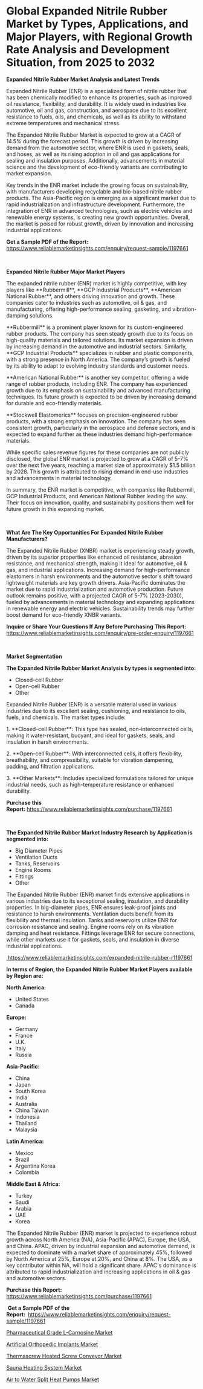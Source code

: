 <p><h1>Global Expanded Nitrile Rubber Market by Types, Applications, and Major Players, with Regional Growth Rate Analysis and Development Situation, from 2025 to 2032</h1></p><p><strong>Expanded Nitrile Rubber Market Analysis and Latest Trends</strong></p>
<p><p>Expanded Nitrile Rubber (ENR) is a specialized form of nitrile rubber that has been chemically modified to enhance its properties, such as improved oil resistance, flexibility, and durability. It is widely used in industries like automotive, oil and gas, construction, and aerospace due to its excellent resistance to fuels, oils, and chemicals, as well as its ability to withstand extreme temperatures and mechanical stress.</p><p>The Expanded Nitrile Rubber Market is expected to grow at a CAGR of 14.5% during the forecast period. This growth is driven by increasing demand from the automotive sector, where ENR is used in gaskets, seals, and hoses, as well as its rising adoption in oil and gas applications for sealing and insulation purposes. Additionally, advancements in material science and the development of eco-friendly variants are contributing to market expansion.</p><p>Key trends in the ENR market include the growing focus on sustainability, with manufacturers developing recyclable and bio-based nitrile rubber products. The Asia-Pacific region is emerging as a significant market due to rapid industrialization and infrastructure development. Furthermore, the integration of ENR in advanced technologies, such as electric vehicles and renewable energy systems, is creating new growth opportunities. Overall, the market is poised for robust growth, driven by innovation and increasing industrial applications.</p></p>
<p><strong>Get a Sample PDF of the Report:&nbsp;</strong> <a href="https://www.reliablemarketinsights.com/enquiry/request-sample/1197661?utm_campaign=2039&utm_medium=2&utm_source=Github&utm_content=ia&utm_term=26012025&utm_id=expanded-nitrile-rubber">https://www.reliablemarketinsights.com/enquiry/request-sample/1197661</a></p>
<p>&nbsp;</p>
<p><strong>Expanded Nitrile Rubber Major Market Players</strong></p>
<p><p>The expanded nitrile rubber (ENR) market is highly competitive, with key players like **Rubbermill**, **GCP Industrial Products**, **American National Rubber**, and others driving innovation and growth. These companies cater to industries such as automotive, oil & gas, and manufacturing, offering high-performance sealing, gasketing, and vibration-damping solutions.</p><p>**Rubbermill** is a prominent player known for its custom-engineered rubber products. The company has seen steady growth due to its focus on high-quality materials and tailored solutions. Its market expansion is driven by increasing demand in the automotive and industrial sectors. Similarly, **GCP Industrial Products** specializes in rubber and plastic components, with a strong presence in North America. The company’s growth is fueled by its ability to adapt to evolving industry standards and customer needs.</p><p>**American National Rubber** is another key competitor, offering a wide range of rubber products, including ENR. The company has experienced growth due to its emphasis on sustainability and advanced manufacturing techniques. Its future growth is expected to be driven by increasing demand for durable and eco-friendly materials.</p><p>**Stockwell Elastomerics** focuses on precision-engineered rubber products, with a strong emphasis on innovation. The company has seen consistent growth, particularly in the aerospace and defense sectors, and is expected to expand further as these industries demand high-performance materials.</p><p>While specific sales revenue figures for these companies are not publicly disclosed, the global ENR market is projected to grow at a CAGR of 5-7% over the next five years, reaching a market size of approximately $1.5 billion by 2028. This growth is attributed to rising demand in end-use industries and advancements in material technology.</p><p>In summary, the ENR market is competitive, with companies like Rubbermill, GCP Industrial Products, and American National Rubber leading the way. Their focus on innovation, quality, and sustainability positions them well for future growth in this expanding market.</p></p>
<p>&nbsp;</p>
<p><strong>What Are The Key Opportunities For Expanded Nitrile Rubber Manufacturers?</strong></p>
<p><p>The Expanded Nitrile Rubber (XNBR) market is experiencing steady growth, driven by its superior properties like enhanced oil resistance, abrasion resistance, and mechanical strength, making it ideal for automotive, oil & gas, and industrial applications. Increasing demand for high-performance elastomers in harsh environments and the automotive sector's shift toward lightweight materials are key growth drivers. Asia-Pacific dominates the market due to rapid industrialization and automotive production. Future outlook remains positive, with a projected CAGR of 5-7% (2023-2030), fueled by advancements in material technology and expanding applications in renewable energy and electric vehicles. Sustainability trends may further boost demand for eco-friendly XNBR variants.</p></p>
<p><strong>Inquire or Share Your Questions If Any Before Purchasing This Report:</strong> <a href="https://www.reliablemarketinsights.com/enquiry/pre-order-enquiry/1197661?utm_campaign=2039&utm_medium=2&utm_source=Github&utm_content=ia&utm_term=26012025&utm_id=expanded-nitrile-rubber">https://www.reliablemarketinsights.com/enquiry/pre-order-enquiry/1197661</a></p>
<p>&nbsp;</p>
<p><strong>Market Segmentation</strong></p>
<p><strong>The Expanded Nitrile Rubber Market Analysis by types is segmented into:</strong></p>
<p><ul><li>Closed-cell Rubber</li><li>Open-cell Rubber</li><li>Other</li></ul></p>
<p><p>Expanded Nitrile Rubber (ENR) is a versatile material used in various industries due to its excellent sealing, cushioning, and resistance to oils, fuels, and chemicals. The market types include:</p><p>1. **Closed-cell Rubber**: This type has sealed, non-interconnected cells, making it water-resistant, buoyant, and ideal for gaskets, seals, and insulation in harsh environments.</p><p>2. **Open-cell Rubber**: With interconnected cells, it offers flexibility, breathability, and compressibility, suitable for vibration dampening, padding, and filtration applications.</p><p>3. **Other Markets**: Includes specialized formulations tailored for unique industrial needs, such as high-temperature resistance or enhanced durability.</p></p>
<p><strong>Purchase this Report:&nbsp;</strong><a href="https://www.reliablemarketinsights.com/purchase/1197661?utm_campaign=2039&utm_medium=2&utm_source=Github&utm_content=ia&utm_term=26012025&utm_id=expanded-nitrile-rubber">https://www.reliablemarketinsights.com/purchase/1197661</a></p>
<p>&nbsp;</p>
<p><strong>The Expanded Nitrile Rubber Market Industry Research by Application is segmented into:</strong></p>
<p><ul><li>Big Diameter Pipes</li><li>Ventilation Ducts</li><li>Tanks, Reservoirs</li><li>Engine Rooms</li><li>Fittings</li><li>Other</li></ul></p>
<p><p>The Expanded Nitrile Rubber (ENR) market finds extensive applications in various industries due to its exceptional sealing, insulation, and durability properties. In big-diameter pipes, ENR ensures leak-proof joints and resistance to harsh environments. Ventilation ducts benefit from its flexibility and thermal insulation. Tanks and reservoirs utilize ENR for corrosion resistance and sealing. Engine rooms rely on its vibration damping and heat resistance. Fittings leverage ENR for secure connections, while other markets use it for gaskets, seals, and insulation in diverse industrial applications.</p></p>
<p><a href="https://www.reliablemarketinsights.com/expanded-nitrile-rubber-r1197661?utm_campaign=2039&utm_medium=2&utm_source=Github&utm_content=ia&utm_term=26012025&utm_id=expanded-nitrile-rubber">&nbsp;https://www.reliablemarketinsights.com/expanded-nitrile-rubber-r1197661</a></p>
<p><strong>In terms of Region, the Expanded Nitrile Rubber Market Players available by Region are:</strong></p>
<p>
    <p> <strong> North America: </strong>
        <ul>
            <li>United States</li>
            <li>Canada</li>
        </ul>
        </p> 
    <p> <strong> Europe: </strong>
        <ul>
            <li>Germany</li>
            <li>France</li>
            <li>U.K.</li>
            <li>Italy</li>
            <li>Russia</li>
        </ul>
        </p> 
    <p> <strong> Asia-Pacific: </strong>
        <ul>
            <li>China</li>
            <li>Japan</li>
            <li>South Korea</li>
            <li>India</li>
            <li>Australia</li>
            <li>China Taiwan</li>
            <li>Indonesia</li>
            <li>Thailand</li>
            <li>Malaysia</li>
        </ul>
        </p> 
    <p> <strong> Latin America: </strong>
        <ul>
            <li>Mexico</li>
            <li>Brazil</li>
            <li>Argentina Korea</li>
            <li>Colombia</li>
        </ul>
        </p> 
    <p> <strong> Middle East & Africa: </strong>
        <ul>
            <li>Turkey</li>
            <li>Saudi</li>
            <li>Arabia</li>
            <li>UAE</li>
            <li>Korea</li>
        </ul>
    </p>
    </p>
<p><p>The Expanded Nitrile Rubber (ENR) market is projected to experience robust growth across North America (NA), Asia-Pacific (APAC), Europe, the USA, and China. APAC, driven by industrial expansion and automotive demand, is expected to dominate with a market share of approximately 45%, followed by North America at 25%, Europe at 20%, and China at 8%. The USA, as a key contributor within NA, will hold a significant share. APAC's dominance is attributed to rapid industrialization and increasing applications in oil & gas and automotive sectors.</p></p>
<p><strong>Purchase this Report: </strong><a href="https://www.reliablemarketinsights.com/purchase/1197661?utm_campaign=2039&utm_medium=2&utm_source=Github&utm_content=ia&utm_term=26012025&utm_id=expanded-nitrile-rubber">https://www.reliablemarketinsights.com/purchase/1197661</a></p>
<p>&nbsp;<strong>Get a Sample PDF of the Report:&nbsp;&nbsp;</strong><a href="https://www.reliablemarketinsights.com/enquiry/request-sample/1197661?utm_campaign=2039&utm_medium=2&utm_source=Github&utm_content=ia&utm_term=26012025&utm_id=expanded-nitrile-rubber">https://www.reliablemarketinsights.com/enquiry/request-sample/1197661</a></p>
<p><strong></strong></p>
<p><p><a href="https://www.linkedin.com/pulse/pharmaceutical-grade-l-carnosine-market-size-growth-industry-ypj2f?utm_campaign=2039&utm_medium=2&utm_source=Github&utm_content=ia&utm_term=26012025&utm_id=expanded-nitrile-rubber">Pharmaceutical Grade L-Carnosine Market</a></p><p><a href="https://www.linkedin.com/pulse/growth-journey-artificial-orthopedic-implants-market-hk9ff?utm_campaign=2039&utm_medium=2&utm_source=Github&utm_content=ia&utm_term=26012025&utm_id=expanded-nitrile-rubber">Artificial Orthopedic Implants Market</a></p><p><a href="https://www.linkedin.com/pulse/forecasted-growth-thermascrew-heated-screw-conveyor-market-me2me?utm_campaign=2039&utm_medium=2&utm_source=Github&utm_content=ia&utm_term=26012025&utm_id=expanded-nitrile-rubber">Thermascrew Heated Screw Conveyor Market</a></p><p><a href="https://www.linkedin.com/pulse/sauna-heating-system-market-analysis-2025-2032-competitive-ijlsf?utm_campaign=2039&utm_medium=2&utm_source=Github&utm_content=ia&utm_term=26012025&utm_id=expanded-nitrile-rubber">Sauna Heating System Market</a></p><p><a href="https://www.linkedin.com/pulse/decoding-air-water-split-heat-pumps-market-signals-growth-vqa5f?utm_campaign=2039&utm_medium=2&utm_source=Github&utm_content=ia&utm_term=26012025&utm_id=expanded-nitrile-rubber">Air to Water Split Heat Pumps Market</a></p></p>